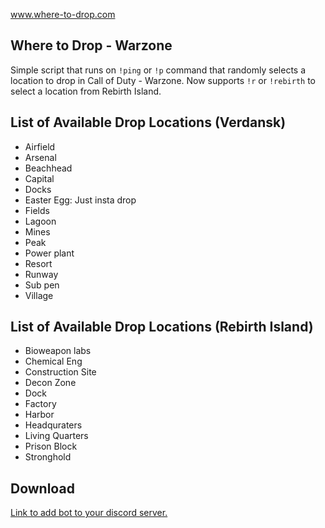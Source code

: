 www.where-to-drop.com

## Where to Drop - Warzone

Simple script that runs on `!ping` or `!p` command that randomly selects a location to drop in Call of Duty - Warzone. Now supports `!r` or `!rebirth` to select a location from Rebirth Island.

## List of Available Drop Locations (Verdansk)
- Airfield
- Arsenal
- Beachhead
- Capital
- Docks
- Easter Egg: Just insta drop
- Fields
- Lagoon
- Mines
- Peak
- Power plant
- Resort
- Runway
- Sub pen
- Village

## List of Available Drop Locations (Rebirth Island)

- Bioweapon labs
- Chemical Eng
- Construction Site
- Decon Zone
- Dock
- Factory
- Harbor
- Headquraters
- Living Quarters
- Prison Block
- Stronghold


## Download

[Link to add bot to your discord server.](https://discordapp.com/oauth2/authorize?client_id=704184701115695165&scope=bot&permissions=5120)
